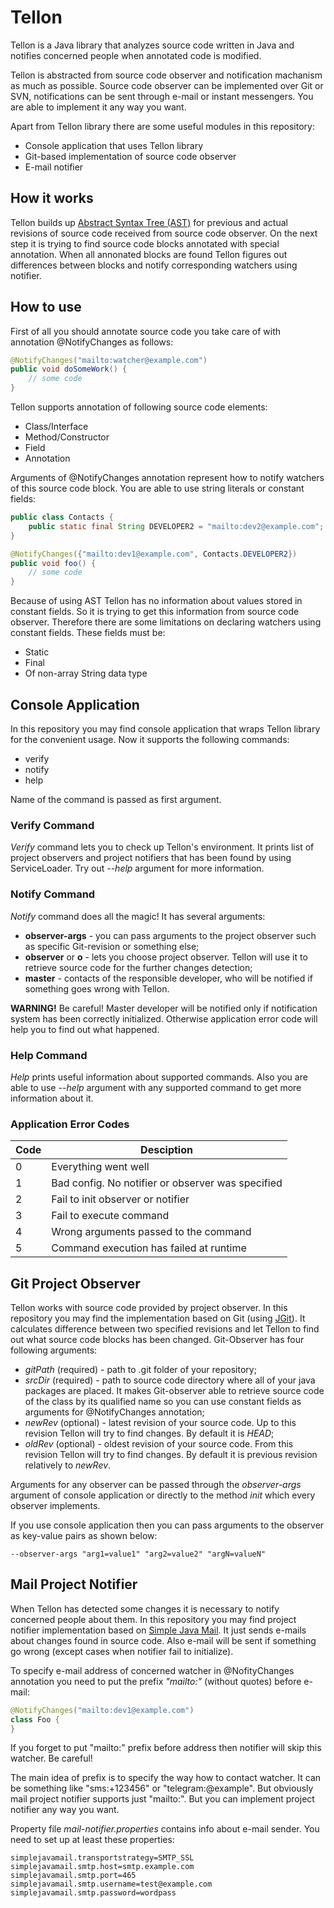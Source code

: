 # Tellon
Tellon is a Java library that analyzes source code written in Java and notifies concerned people when annotated code is modified.

Tellon is abstracted from source code observer and notification machanism as much as possible. Source code observer can be implemented over Git or SVN, notifications can be sent through e-mail or instant messengers. You are able to implement it any way you want.

Apart from Tellon library there are some useful modules in this repository:
  - Console application that uses Tellon library
  - Git-based implementation of source code observer
  - E-mail notifier
 
## How it works
Tellon builds up [Abstract Syntax Tree (AST)](https://en.wikipedia.org/wiki/Abstract_syntax_tree) for previous and actual revisions of source code received from source code observer. On the next step it is trying to find source code blocks annotated with special annotation. When all annonated blocks are found Tellon figures out differences between blocks and notify corresponding watchers using notifier.

## How to use
First of all you should annotate source code you take care of with annotation @NotifyChanges as follows:
```java
@NotifyChanges("mailto:watcher@example.com")
public void doSomeWork() {
    // some code
}
```

Tellon supports annotation of following source code elements:
  - Class/Interface
  - Method/Constructor
  - Field
  - Annotation
 
Arguments of @NotifyChanges annotation represent how to notify watchers of this source code block. You are able to use string literals or constant fields:
```java
public class Contacts {
    public static final String DEVELOPER2 = "mailto:dev2@example.com";
}

@NotifyChanges({"mailto:dev1@example.com", Contacts.DEVELOPER2})
public void foo() {
    // some code
}
```

Because of using AST Tellon has no information about values stored in constant fields. So it is trying to get this information from source code observer. Therefore there are some limitations on declaring watchers using constant fields. These fields must be:
  - Static
  - Final
  - Of non-array String data type

## Console Application
In this repository you may find console application that wraps Tellon library for the convenient usage. Now it supports the following commands:
  - verify
  - notify
  - help

Name of the command is passed as first argument.

### Verify Command
*Verify* command lets you to check up Tellon's environment. It prints list of project observers and project notifiers that has been found by using ServiceLoader. Try out *--help* argument for more information.

### Notify Command
*Notify* command does all the magic! It has several arguments:
  - **observer-args** - you can pass arguments to the project observer such as specific Git-revision or something else;
  - **observer** or **o** - lets you choose project observer. Tellon will use it to retrieve source code for the further changes detection;
  - **master** - contacts of the responsible developer, who will be notified if something goes wrong with Tellon.

**WARNING!** Be careful! Master developer will be notified only if notification system has been correctly initialized. Otherwise application error code will help you to find out what happened.

### Help Command
*Help* prints useful information about supported commands. Also you are able to use *--help* argument with any supported command to get more information about it.

### Application Error Codes
Code | Desciption
--- | ---
0 | Everything went well 
1 | Bad config. No notifier or observer was specified
2 | Fail to init observer or notifier
3 | Fail to execute command
4 | Wrong arguments passed to the command
5 | Command execution has failed at runtime

## Git Project Observer
Tellon works with source code provided by project observer. In this repository you may find the implementation based on Git (using [JGit](https://github.com/eclipse/jgit)). It calculates difference between two specified revisions and let Tellon to find out what source code blocks has been changed. Git-Observer has four following arguments:
  - *gitPath* (required) - path to .git folder of your repository;
  - *srcDir* (required) - path to source code directory where all of your java packages are placed. It makes Git-observer able to retrieve source code of the class by its qualified name so you can use constant fields as arguments for @NotifyChanges annotation;
  - *newRev* (optional) - latest revision of your source code. Up to this revision Tellon will try to find changes. By default it is *HEAD*;
  - *oldRev* (optional) - oldest revision of your source code. From this revision Tellon will try to find changes. By default it is previous revision relatively to *newRev*.

Arguments for any observer can be passed through the *observer-args* argument of console application or directly to the method *init* which every observer implements.

If you use console application then you can pass arguments to the observer as key-value pairs as shown below:
```
--observer-args "arg1=value1" "arg2=value2" "argN=valueN"
```

## Mail Project Notifier
When Tellon has detected some changes it is necessary to notify concerned people about them. In this repository you may find project notifier implementation based on [Simple Java Mail](https://github.com/bbottema/simple-java-mail). It just sends e-mails about changes found in source code. Also e-mail will be sent if something go wrong (except cases when notifier fail to initialize).

To specify e-mail address of concerned watcher in @NofityChanges annotation you need to put the prefix *"mailto:"* (without quotes) before e-mail:
```java
@NotifyChanges("mailto:dev1@example.com")
class Foo {
}
```

If you forget to put "mailto:" prefix before address then notifier will skip this watcher. Be careful! 

The main idea of prefix is to specify the way how to contact watcher. It can be something like "sms:+123456" or "telegram:@example". But obviously mail project notifier supports just "mailto:". But you can implement project notifier any way you want.

Property file *mail-notifier.properties* contains info about e-mail sender. You need to set up at least these properties:
```
simplejavamail.transportstrategy=SMTP_SSL
simplejavamail.smtp.host=smtp.example.com
simplejavamail.smtp.port=465
simplejavamail.smtp.username=test@example.com
simplejavamail.smtp.password=wordpass
```